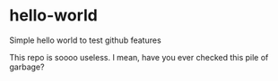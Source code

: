 # hello-world
Simple hello world to test github features

This repo is soooo useless. I mean, have you ever checked this pile of garbage?

